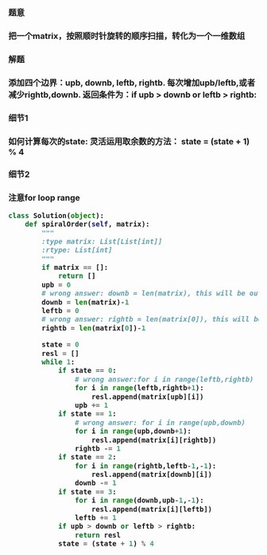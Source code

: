 

<h3>题意<h3>
<p>把一个matrix，按照顺时针旋转的顺序扫描，转化为一个一维数组<p>

<h3>解题<h3>
<p>添加四个边界：upb, downb, leftb, rightb. 每次增加upb/leftb,或者减少rightb,downb.
返回条件为：if upb > downb or leftb > rightb:<p>

<h3>细节1<h3>
<p>如何计算每次的state: 灵活运用取余数的方法： state = (state + 1) % 4<p>

<h3>细节2<h3>
<p>注意for loop range<p>

```python
class Solution(object):
    def spiralOrder(self, matrix):
        """
        :type matrix: List[List[int]]
        :rtype: List[int]
        """
        if matrix == []:
            return []
        upb = 0
        # wrong answer: downb = len(matrix), this will be out of boundary , when used
        downb = len(matrix)-1
        leftb = 0
        # wrong answer: rightb = len(matrix[0]), this will be out of boundary, when used
        rightb = len(matrix[0])-1

        state = 0
        resl = []
        while 1:
            if state == 0:
                # wrong answer:for i in range(leftb,rightb)
                for i in range(leftb,rightb+1):
                    resl.append(matrix[upb][i])
                upb += 1
            if state == 1:
                # wrong answer: for i in range(upb,downb)
                for i in range(upb,downb+1):
                    resl.append(matrix[i][rightb])
                rightb -= 1
            if state == 2:
                for i in range(rightb,leftb-1,-1):
                    resl.append(matrix[downb][i])
                downb -= 1
            if state == 3:
                for i in range(downb,upb-1,-1):
                    resl.append(matrix[i][leftb])
                leftb += 1
            if upb > downb or leftb > rightb:
                return resl
            state = (state + 1) % 4
        
```
